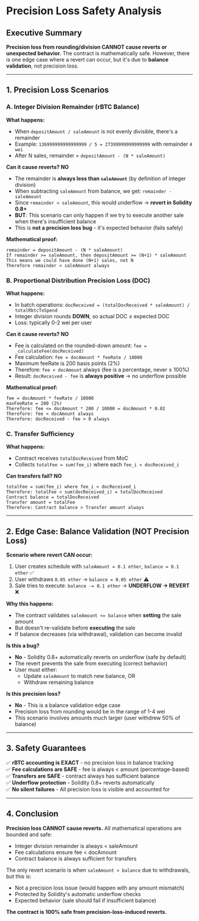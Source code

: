 # Precision Loss Safety Analysis

## Executive Summary

**Precision loss from rounding/division CANNOT cause reverts or unexpected behavior.** The contract is mathematically safe. However, there is one edge case where a revert can occur, but it's due to **balance validation**, not precision loss.

---

## 1. Precision Loss Scenarios

### A. Integer Division Remainder (rBTC Balance)

**What happens:**
- When `depositAmount / saleAmount` is not evenly divisible, there's a remainder
- Example: `136999999999999999 / 5 = 27399999999999999` with remainder `4 wei`
- After N sales, remainder = `depositAmount - (N * saleAmount)`

**Can it cause reverts? NO**
- The remainder is **always less than `saleAmount`** (by definition of integer division)
- When subtracting `saleAmount` from balance, we get: `remainder - saleAmount`
- Since `remainder < saleAmount`, this would underflow → **revert in Solidity 0.8+**
- **BUT**: This scenario can only happen if we try to execute another sale when there's insufficient balance
- This is **not a precision loss bug** - it's expected behavior (fails safely)

**Mathematical proof:**
```
remainder = depositAmount - (N * saleAmount)
If remainder >= saleAmount, then depositAmount >= (N+1) * saleAmount
This means we could have done (N+1) sales, not N
Therefore remainder < saleAmount always
```

### B. Proportional Distribution Precision Loss (DOC)

**What happens:**
- In batch operations: `docReceived = (totalDocReceived * saleAmount) / totalRbtcToSpend`
- Integer division rounds **DOWN**, so actual DOC ≤ expected DOC
- Loss: typically 0-2 wei per user

**Can it cause reverts? NO**
- Fee is calculated on the rounded-down amount: `fee = _calculateFee(docReceived)`
- Fee calculation: `fee = docAmount * feeRate / 10000`
- Maximum feeRate is 200 basis points (2%)
- Therefore: `fee < docAmount` always (fee is a percentage, never ≥ 100%)
- Result: `docReceived - fee` is **always positive** → no underflow possible

**Mathematical proof:**
```
fee = docAmount * feeRate / 10000
maxFeeRate = 200 (2%)
Therefore: fee <= docAmount * 200 / 10000 = docAmount * 0.02
Therefore: fee < docAmount always
Therefore: docReceived - fee > 0 always
```

### C. Transfer Sufficiency

**What happens:**
- Contract receives `totalDocReceived` from MoC
- Collects `totalFee = sum(fee_i)` where each `fee_i < docReceived_i`

**Can transfers fail? NO**
```
totalFee = sum(fee_i) where fee_i < docReceived_i
Therefore: totalFee < sum(docReceived_i) = totalDocReceived
Contract balance = totalDocReceived
Transfer amount = totalFee
Therefore: Contract balance > Transfer amount always
```

---

## 2. Edge Case: Balance Validation (NOT Precision Loss)

**Scenario where revert CAN occur:**
1. User creates schedule with `saleAmount = 0.1 ether`, `balance = 0.1 ether` ✅
2. User withdraws `0.05 ether` → `balance = 0.05 ether` ⚠️
3. Sale tries to execute: `balance -= 0.1 ether` → **UNDERFLOW → REVERT** ❌

**Why this happens:**
- The contract validates `saleAmount <= balance` when **setting** the sale amount
- But doesn't re-validate before **executing** the sale
- If balance decreases (via withdrawal), validation can become invalid

**Is this a bug?**
- **No** - Solidity 0.8+ automatically reverts on underflow (safe by default)
- The revert prevents the sale from executing (correct behavior)
- User must either:
  - Update `saleAmount` to match new balance, OR
  - Withdraw remaining balance

**Is this precision loss?**
- **No** - This is a balance validation edge case
- Precision loss from rounding would be in the range of 1-4 wei
- This scenario involves amounts much larger (user withdrew 50% of balance)

---

## 3. Safety Guarantees

✅ **rBTC accounting is EXACT** - no precision loss in balance tracking  
✅ **Fee calculations are SAFE** - fee is always < amount (percentage-based)  
✅ **Transfers are SAFE** - contract always has sufficient balance  
✅ **Underflow protection** - Solidity 0.8+ reverts automatically  
✅ **No silent failures** - All precision loss is visible and accounted for  

---

## 4. Conclusion

**Precision loss CANNOT cause reverts.** All mathematical operations are bounded and safe:
- Integer division remainder is always < saleAmount
- Fee calculations ensure fee < docAmount
- Contract balance is always sufficient for transfers

The only revert scenario is when `saleAmount > balance` due to withdrawals, but this is:
- Not a precision loss issue (would happen with any amount mismatch)
- Protected by Solidity's automatic underflow checks
- Expected behavior (sale should fail if insufficient balance)

**The contract is 100% safe from precision-loss-induced reverts.**

